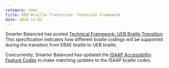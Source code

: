 ```yaml
---
category: news
title: UEB Braille Transition: Technical Framework
date: 2016-11-02
---
```

Smarter Balanced has posted [Technical Framework: UEB Braille Transition](http://www.smarterapp.org/specs/UEB_Braille_Transition_Technical_Framework.html). This specification indicates how different braille codings will be supported during the transition from EBAE braille to UEB braille.

Concurrently, Smarter Balanced has updated the [ISAAP Accessibility Feature Codes](http://www.smarterapp.org/specs/ISAAP-AccessibilityFeatureCodes.html) to make matching updates to the ISAAP braille codes.